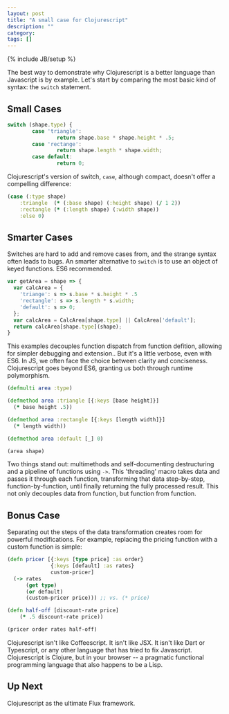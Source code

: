 ```yaml
---
layout: post
title: "A small case for Clojurescript"
description: ""
category:
tags: []
---
```

{% include JB/setup %}

The best way to demonstrate why Clojurescript is a better language than Javascript is by example. Let's start by comparing the most basic kind of syntax: the `switch` statement.

## Small Cases

```js
switch (shape.type) {
        case 'triangle':
                return shape.base * shape.height * .5;
        case 'rectange':
                return shape.length * shape.width;
        case default:
                return 0;
```

Clojurescript's version of switch, `case`, although compact, doesn't offer a compelling difference:

```clj
(case (:type shape)
    :triangle  (* (:base shape) (:height shape) (/ 1 2))
    :rectangle (* (:length shape) (:width shape))
    :else 0)
```

## Smarter Cases

Switches are hard to add and remove cases from, and the strange syntax often leads to bugs. An smarter alternative to `switch` is to use an object of keyed functions. ES6 recommended.

```js
var getArea = shape => {
  var calcArea = {
    'triange': s => s.base * s.height * .5
    'rectangle': s => s.length * s.width;
    'default': s => 0;
  };
  var calcArea = CalcArea[shape.type] || CalcArea['default'];
  return calcArea[shape.type](shape);
}
```

This examples decouples function dispatch from function defition, allowing for simpler debugging and extension.. But it's a little verbose, even with ES6. In JS, we often face the choice between clarity and conciseness. Clojurescript goes beyond ES6, granting us both through runtime polymorphism.

```clj
(defmulti area :type)

(defmethod area :triangle [{:keys [base height]}]
  (* base height .5))

(defmethod area :rectangle [{:keys [length width]}]
  (* length width))

(defmethod area :default [_] 0)

(area shape)
```
Two things stand out: multimethods and self-documenting destructuring and a pipeline of functions using `->`. This 'threading' macro takes data and passes it through each function, transforming that data step-by-step, function-by-function, until finally returning the fully processed result. This not only decouples data from function, but function from function.

## Bonus Case

Separating out the steps of the data transformation creates room for powerful modifications. For example, replacing the pricing function with a custom function is simple:

```clj
(defn pricer [{:keys [type price] :as order}
              {:keys [default] :as rates}
              custom-pricer]
  (-> rates
      (get type)
      (or default)
      (custom-pricer price))) ;; vs. (* price)

(defn half-off [discount-rate price]
    (* .5 discount-rate price))

(pricer order rates half-off)
```

Clojurescript isn't like Coffeescript. It isn't like JSX. It isn't like Dart or Typescript, or any other language that has tried to fix Javascript. Clojurescript is Clojure, but in your browser -- a pragmatic functional programming language that also happens to be a Lisp.

## Up Next

Clojurescript as the ultimate Flux framework.

<div style= "display:none">
## Blown-Mind Cases

If the type needs to be calculated by the product SKU, as pulled from a REST endpoint? And the result needs to be sent to the state machine instead of being returned directly? And we need to log our results to the console half-way through the process, right before making a second REST call for a prices from the server? Oh, and we should check prices only when the shopping-cart says it is ready for checkout?

```clj

(defn pricer [{:keys [sku price] :as order}  ;; vs. type
              {:keys [default] :as rates}
              custom-pricer
              state-machine]
  (go (-> rates
          (get (<! (request-type sku))     ;; Asynchronous as if synchronous
          (or default)
          (log :red :bold)                 ;; Log partial result in color
          ((<! (server-pricer)) price))    ;; More Async!
          (partial >! state-machine)))))   ;; Notify the SM

(go (while true                            ;; Infinite loop, but only locally
      (-> (<! shopping-cart)               ;; Parks as if threaded
          checking-out?
          (if (pricer order rates server-pricer state-machine)))))

```
</div>

